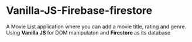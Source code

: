 # Vanilla-JS-Firebase-firestore

A Movie List application where you can add a movie title, rating and genre. Using <strong> Vanilla JS </strong>for DOM manipulaton and <strong>Firestore  </strong> as its database
